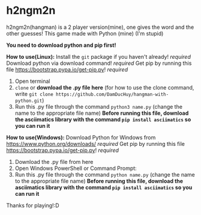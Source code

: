 # h2ngm2n
h2ngm2n(hangman) is a 2 player version(mine), one gives the word and the other guesses!
This game made with Python (mine)
(I'm stupid)

**You need to download python and pip first!**

**How to use(Linux):**
Install the `git` package if you haven't already! *required*
Download python via download command! *required*
Get pip by running this file https://bootstrap.pypa.io/get-pip.py! *required*


1. Open terminal
2. `clone` or **download the .py file here**
(for how to use the clone command, write `git clone https://github.com/DamDucHuy/hangman-with-python.git`)
3. Run this .py file through the command `python3 name.py`
(change the name to the appropriate file name)
**Before running this file, download the asciimatics library with the command `pip install asciimatics` so you can run it**

**How to use(Windows):**
Download Python for Windows from https://www.python.org/downloads/ *required*
Get pip by running this file https://bootstrap.pypa.io/get-pip.py! *required*


1. Download the .py file from here
2. Open Windows PowerShell or Command Prompt:
3. Run this .py file through the command `python name.py`
(change the name to the appropriate file name)
**Before running this file, download the asciimatics library with the command `pip install asciimatics` so you can run it**


Thanks for playing!:D
